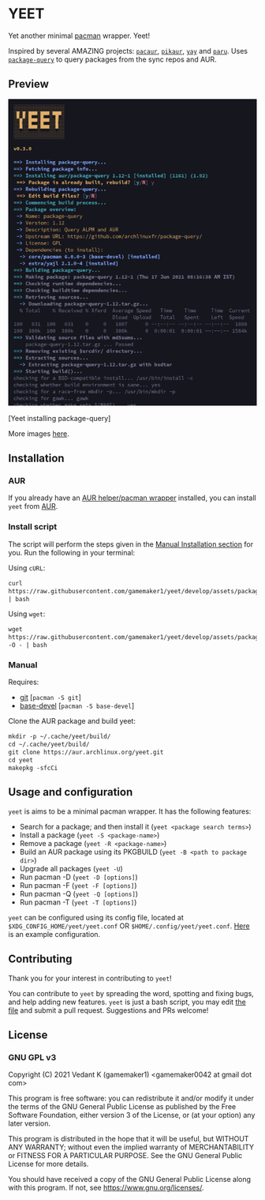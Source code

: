 # YEET

Yet another minimal [pacman](https://wiki.archlinux.org/title/Pacman) wrapper. Yeet!

Inspired by several AMAZING projects: [`pacaur`](https://aur.archlinux.org/pacaur), [`pikaur`](https://aur.archlinux.org/pikaur), [`yay`](https://aur.archlinux.org/yay) and [`paru`](https://aur.archlinux.org/paru). Uses [`package-query`](https://aur.archlinux.org/package-query) to query packages from the sync repos and AUR.

## Preview

![[Yeet installing package-query](./assets/media/install-process.png)](./assets/media/install-process.png)

[Yeet installing package-query]

More images [here](./assets/media/).

## Installation

### AUR

If you already have an [AUR helper/pacman wrapper](https://wiki.archlinux.org/title/AUR_helpers) installed, you can install `yeet` from [AUR](https://aur/archlinux.org/packages/yeet).

### Install script

The script will perform the steps given in the [Manual Installation section](#manual) for you. Run the following in your terminal:

Using `cURL`:

```
curl https://raw.githubusercontent.com/gamemaker1/yeet/develop/assets/package/install | bash
```

Using `wget`:

```
wget https://raw.githubusercontent.com/gamemaker1/yeet/develop/assets/package/install -O - | bash
```

### Manual

Requires:

- [git](https://aur.archlinux.org/git) [`pacman -S git`]
- [base-devel](https://aur.archlinux.org/base-devel) [`pacman -S base-devel`]

Clone the AUR package and build yeet:

```
mkdir -p ~/.cache/yeet/build/
cd ~/.cache/yeet/build/
git clone https://aur.archlinux.org/yeet.git
cd yeet
makepkg -sfcCi
```

## Usage and configuration

`yeet` is aims to be a minimal pacman wrapper. It has the following features:

- Search for a package; and then install it (`yeet <package search terms>`)
- Install a package (`yeet -S <package-name>`)
- Remove a package (`yeet -R <package-name>`)
- Build an AUR package using its PKGBUILD (`yeet -B <path to package dir>`)
- Upgrade all packages (`yeet -U`)
- Run pacman -D (`yeet -D [options]`)
- Run pacman -F (`yeet -F [options]`)
- Run pacman -Q (`yeet -Q [options]`)
- Run pacman -T (`yeet -T [options]`)

`yeet` can be configured using its config file, located at `$XDG_CONFIG_HOME/yeet/yeet.conf` OR `$HOME/.config/yeet/yeet.conf`. [Here](./assets/package/yeet.example.conf) is an example configuration.

## Contributing

Thank you for your interest in contributing to `yeet`!

You can contribute to `yeet` by spreading the word, spotting and fixing bugs, and help adding new features. `yeet` is just a bash script, you may edit [the file](./source/yeet) and submit a pull request. Suggestions and PRs welcome!

## License

### GNU GPL v3

Copyright (C) 2021 Vedant K (gamemaker1) \<gamemaker0042 at gmail dot com\>

This program is free software: you can redistribute it and/or modify
it under the terms of the GNU General Public License as published by
the Free Software Foundation, either version 3 of the License, or
(at your option) any later version.

This program is distributed in the hope that it will be useful,
but WITHOUT ANY WARRANTY; without even the implied warranty of
MERCHANTABILITY or FITNESS FOR A PARTICULAR PURPOSE. See the
GNU General Public License for more details.

You should have received a copy of the GNU General Public License
along with this program. If not, see <https://www.gnu.org/licenses/>.
